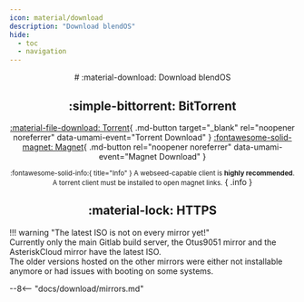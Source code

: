 ```yaml
---
icon: material/download
description: "Download blendOS"
hide:
  - toc
  - navigation
---
```


<style>
.md-typeset__table {
  width: 100%;
}

.md-typeset__table table:not([class]) {
  display: table
}

.md-content__button {
  display: none;
}

</style>

<div align="center" markdown> 
# :material-download: Download blendOS



## :simple-bittorrent: BitTorrent

[:material-file-download: Torrent](https://fosstorrents.com/thankyou/?name=blendos&cat=Testing%20Edition&id=0&hybrid=0){ .md-button target="_blank" rel="noopener noreferrer" data-umami-event="Torrent Download" } [:fontawesome-solid-magnet: Magnet](magnet:?xt=urn:btih:cd1f5df0d6fff42a6aa7096c7696a7e535bfd2a2&dn=blendos-20240310-x8664.iso&tr=udp%3A%2F%2Ftracker.opentrackr.org%3A1337%2Fannounce&tr=udp%3A%2F%2Ftracker.torrent.eu.org%3A451%2Fannounce&tr=udp%3A%2F%2Fopen.demonii.com%3A1337%2Fannounce&tr=udp%3A%2F%2Fopen.stealth.si%3A80%2Fannounce&tr=udp%3A%2F%2Fexodus.desync.com%3A6969%2Fannounce&tr=udp%3A%2F%2Ftracker.theoks.net%3A6969%2Fannounce&tr=udp%3A%2F%2Fopentracker.io%3A6969%2Fannounce&tr=http%3A%2F%2Fopen.tracker.ink%3A6969%2Fannounce&tr=udp%3A%2F%2Ffosstorrents.com%3A6969%2Fannounce&tr=http%3A%2F%2Ffosstorrents.com%3A6969%2Fannounce&ws=https%3A%2F%2Fkc1.mirrors.199693.xyz%2Fblend%2Fisos%2Ftesting%2Fblendos-20240310-x8664.iso&ws=https%3A%2F%2Fmirrors.sahilister.in%2Fblendos%2Ftesting%2Fblendos-20240310-x8664.iso&ws=https%3A%2F%2Fmirror.funami.tech%2Fblendos%2F2024-03-10%2FblendOS-2024.03.10-x86_64.iso&ws=https%3A%2F%2Fmirror.ico277.xyz%2Fblendos%2Ftesting%2Fblendos-20240310-x8664.iso&ws=https%3A%2F%2Fblend.asterisk.lol%2Fdvd%2Ftesting%2FblendOS-2024.03.10-x86_64.iso&ws=https%3A%2F%2Fblendos.mirrors.theom.nz%2Fisos%2Ftesting%2Fblendos-20240310-x8664.iso&ws=http%3A%2F%2Ffosstorrents.com%2Fdirect-links%2Fblendos-20240310-x8664.iso){ .md-button rel="noopener noreferrer" data-umami-event="Magnet Download" }

<small>:fontawesome-solid-info:{ title="Info" } A webseed-capable client is **highly recommended**. A torrent client must be installed to open magnet links.</small>
{ .info }

## :material-lock: HTTPS

</div>

!!! warning "The latest ISO is not on every mirror yet!"  
    Currently only the main Gitlab build server, the Otus9051 mirror and the AsteriskCloud mirror have the latest ISO.  
    The older versions hosted on the other mirrors were either not installable anymore or had issues with booting on some systems.

--8<-- "docs/download/mirrors.md"
